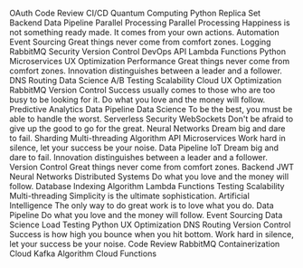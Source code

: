 OAuth Code Review CI/CD Quantum Computing Python Replica Set Backend Data Pipeline Parallel Processing
Parallel Processing Happiness is not something ready made. It comes from your own actions. Automation Event Sourcing Great things never come from comfort zones. Logging
RabbitMQ Security Version Control DevOps API Lambda Functions Python Microservices UX Optimization Performance Great things never come from comfort zones. Innovation distinguishes between a leader and a follower.
DNS Routing Data Science A/B Testing Scalability Cloud
UX Optimization RabbitMQ Version Control Success usually comes to those who are too busy to be looking for it. Do what you love and the money will follow. Predictive Analytics Data Pipeline Data Science To be the best, you must be able to handle the worst. Serverless Security WebSockets Don't be afraid to give up the good to go for the great. Neural Networks Dream big and dare to fail.
Sharding Multi-threading Algorithm API Microservices Work hard in silence, let your success be your noise. Data Pipeline IoT Dream big and dare to fail. Innovation distinguishes between a leader and a follower.
Version Control Great things never come from comfort zones. Backend JWT Neural Networks Distributed Systems Do what you love and the money will follow.
Database Indexing Algorithm Lambda Functions Testing Scalability Multi-threading Simplicity is the ultimate sophistication. Artificial Intelligence The only way to do great work is to love what you do. Data Pipeline Do what you love and the money will follow. Event Sourcing
Data Science Load Testing Python UX Optimization DNS Routing Version Control Success is how high you bounce when you hit bottom. Work hard in silence, let your success be your noise. Code Review RabbitMQ Containerization Cloud Kafka Algorithm Cloud Functions
